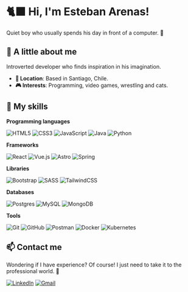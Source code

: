 # 🐈‍⬛ Hi, I'm Esteban Arenas!

Quiet boy who usually spends his day in front of a computer. 🎈

## 🌱 A little about me

Introverted developer who finds inspiration in his imagination.

- **📍 Location**: Based in Santiago, Chile.
- **🎮 Interests**: Programming, video games, wrestling and cats.

## 🧩 My skills

**Programming languages**

![HTML5](https://img.shields.io/badge/html5-%23E34F26.svg?style=for-the-badge&logo=html5&logoColor=white) ![CSS3](https://img.shields.io/badge/css3-%231572B6.svg?style=for-the-badge&logo=css3&logoColor=white) ![JavaScript](https://img.shields.io/badge/javascript-%23323330.svg?style=for-the-badge&logo=javascript&logoColor=%23F7DF1E) ![Java](https://img.shields.io/badge/java-%23ED8B00.svg?style=for-the-badge&logo=openjdk&logoColor=white) ![Python](https://img.shields.io/badge/python-3670A0?style=for-the-badge&logo=python&logoColor=ffdd54)

**Frameworks**

![React](https://img.shields.io/badge/react-%2320232a.svg?style=for-the-badge&logo=react&logoColor=%2361DAFB) ![Vue.js](https://img.shields.io/badge/vuejs-%2335495e.svg?style=for-the-badge&logo=vuedotjs&logoColor=%234FC08D) ![Astro](https://img.shields.io/badge/astro-%232C2052.svg?style=for-the-badge&logo=astro&logoColor=white) ![Spring](https://img.shields.io/badge/spring-%236DB33F.svg?style=for-the-badge&logo=spring&logoColor=white)

**Libraries**

![Bootstrap](https://img.shields.io/badge/bootstrap-%238511FA.svg?style=for-the-badge&logo=bootstrap&logoColor=white) ![SASS](https://img.shields.io/badge/SASS-hotpink.svg?style=for-the-badge&logo=SASS&logoColor=white) ![TailwindCSS](https://img.shields.io/badge/tailwindcss-%2338B2AC.svg?style=for-the-badge&logo=tailwind-css&logoColor=white)

**Databases**

![Postgres](https://img.shields.io/badge/postgres-%23316192.svg?style=for-the-badge&logo=postgresql&logoColor=white) ![MySQL](https://img.shields.io/badge/mysql-4479A1.svg?style=for-the-badge&logo=mysql&logoColor=white) ![MongoDB](https://img.shields.io/badge/MongoDB-%234ea94b.svg?style=for-the-badge&logo=mongodb&logoColor=white)

**Tools**

![Git](https://img.shields.io/badge/git-%23F05033.svg?style=for-the-badge&logo=git&logoColor=white) ![GitHub](https://img.shields.io/badge/github-%23121011.svg?style=for-the-badge&logo=github&logoColor=white) ![Postman](https://img.shields.io/badge/Postman-FF6C37?style=for-the-badge&logo=postman&logoColor=white) ![Docker](https://img.shields.io/badge/docker-%230db7ed.svg?style=for-the-badge&logo=docker&logoColor=white) ![Kubernetes](https://img.shields.io/badge/kubernetes-%23326ce5.svg?style=for-the-badge&logo=kubernetes&logoColor=white)

## 📫 Contact me

Wondering if I have experience? Of course! I just need to take it to the professional world. 🐁

[![LinkedIn](https://img.shields.io/badge/LinkedIn-%230A66C2.svg?style=for-the-badge&logo=linkedin&logoColor=white)](www.linkedin.com/in/esteban-arenas-álvarez-0813462a1) [![Gmail](https://img.shields.io/badge/Gmail-%23D44638.svg?style=for-the-badge&logo=gmail&logoColor=white)](mailto:esteban.arenas.az@gmail.com)
<!-- - **Portfolio**: -->
